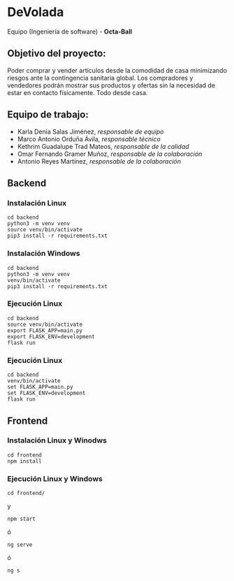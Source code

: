 # DeVolada
Equipo (Ingeniería de software)  - **Octa-Ball**  

## Objetivo del proyecto:
Poder comprar y vender artículos desde la comodidad de casa minimizando riesgos ante la contingencia sanitaria global. 
Los compradores y vendedores podrán mostrar sus productos y ofertas sin la necesidad de estar en contacto físicamente. Todo desde casa.

## Equipo de trabajo:
- Karla Denia Salas Jiménez, *responsable de equipo*
- Marco Antonio Orduña Ávila, *responsable técnico*
- Kethrim Guadalupe Trad Mateos, *responsable de la calidad*
- Omar Fernando Gramer Muñoz, *responsable de la colaboración*
- Antonio Reyes Martínez, *responsable de la colaboración*


## Backend

### Instalación Linux
```
cd backend
python3 -m venv venv
source venv/bin/activate
pip3 install -r requirements.txt
```
### Instalación Windows
```
cd backend
python3 -m venv venv
venv/bin/activate
pip3 install -r requirements.txt

```


### Ejecución Linux
```
cd backend
source venv/bin/activate
export FLASK_APP=main.py
export FLASK_ENV=development
flask run
```
### Ejecución Linux
```
cd backend
venv/bin/activate
set FLASK_APP=main.py
set FLASK_ENV=development
flask run
```



## Frontend

### Instalación Linux y Winodws
```
cd frontend
npm install
```

### Ejecución Linux y Windows
```
cd frontend/
```
y 
```
npm start 
```
ó 
```
ng serve 
```
ó 
```
ng s
```


